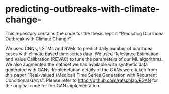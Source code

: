 # predicting-outbreaks-with-climate-change-

This repository contains the code for the thesis report "Predicting Diarrhoea Outbreak with Climate Change".

We used CNNs, LSTMs and SVMs to predict daily number of diarrhoea cases with climate based time series data.
We used Relevance Estimation and Value Calibration (REVAC) to tune the parameters of our ML algorithms. 
We also augmented the dataset we had available with synthetic data generated with GANs.
Implenetation details of the GANs were taken from this paper "Real-valued (Medical) Time Series Generation with Recurrent Conditional GANs".
Please refer to https://github.com/ratschlab/RGAN for the original code for the GAN implementation.
